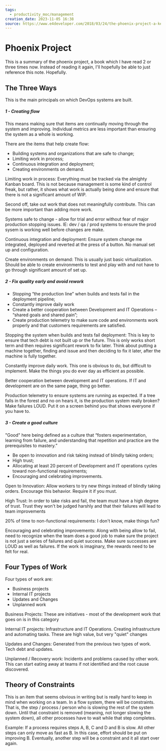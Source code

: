 ```yaml
---
tags:
  - productivity_moc/management
creation_date: 2023-11-05 16:38
source: https://www.e4developer.com/2018/03/24/the-phoenix-project-a-key-to-understanding-devops/
---
```

# Phoenix Project

This is a summary of the phoenix project, a book which I have read 2 or three times now. Instead of reading it again, I'll hopefully be able to just reference this note. Hopefully.


## The Three Ways

This is the main principals on which DevOps systems are built.

##### 1 - Creating flow

This means making sure that items are continually moving through the system and improving. Individual metrics are less important than ensuring the system as a whole is working.

There are the items that help create flow:

 * Building systems and organizations that are safe to change;
 * Limiting work in process;
 * Continuous integration and deployment;
 * Creating environments on demand.

Limiting work in process: Everything must be tracked via the almighty Kanban board. This is not because management is some kind of control freak, but rather, it shows what work is actually being done and ensure that there is not a significant amount of WIP.

Second off, take out work that does not meaningfully contribute. This can be more important than adding more work.

Systems safe to change - allow for trial and error without fear of major production stopping issues. IE: dev / qa / prod systems to ensure the prod sysem is working well before changes are make. 

Continuous integration and deployment: Ensure system change me integrated, deployed and reverted at the press of a button. No manual set up and configuration.

Create environments on demand: This is usually just basic virtualization. Should be able to create environments to test and play with and not have to go through significant amount of set up.

##### 2 - Fix quality early and avoid rework

* Stopping “the production line” when builds and tests fail in the deployment pipeline;
* Constantly improve daily work
* Create a better cooperation between Development and IT Operations – “shared goals and shared pain”;
* Create production telemetry to make sure code and environments work properly and that customers requirements are satisfied.

Stopping the system when builds and tests fail deployment: This is key to ensure that tech debt is not built up or the future. This is only works short term and then requires significant rework to fix later.
Think about putting a machine together, finding and issue and then deciding to fix it later, after the machine is fully together.

Constantly improve daily work. This one is obvious to do, but difficult to implement. Make the things you do ever day as efficient as possible.

Better cooperation between development and IT operations. If IT and development are on the same page, thing go better.

Production telemetry to ensure systems are running as expected. If a tree falls in the forest and no on hears it, is the production system really broken? Make failures LOUD. 
Put it on a screen behind you that shows everyone if you have to.

#####  3 - Create a good culture 

"Good" here being defined as a culture that “fosters experimentation, learning from failure, and understanding that repetition and practice are the prerequisites to mastery.”

* Be open to innovation and risk taking instead of blindly taking orders;
* High trust;
* Allocating at least 20 percent of Development and IT operations cycles toward non-functional requirements;
* Encouraging and celebrating improvements.

Open to Innovation: Allow workers to try new things instead of blindly taking orders. Encourage this behavior. Require it if you must.

High Trust: In order to take risks and fail, the team must have a high degree of trust. Trust they won't be judged harshly and that their failures will lead to team improvements

20% of time to non-functional requirements: I don't know, make things fun?

Encouraging and celebrating improvements: Along with being allow to fail, need to recognize when the team does a good job to make sure the project is not just a series of failures and quiet success. Make sure successes are LOUD as well as failures.
If the work is imaginary, the rewards need to be felt for real.


## Four Types of Work

Four types of work are:

* Business projects
* Internal IT projects
* Updates and Changes
* Unplanned work

Business Projects: These are initiatives - most of the development work that goes on is in this category

Internal IT projects:  Infrastructure and IT Operations. Creating infrastructure and automating tasks. These are high value, but very "quiet" changes

Updates and Changes: Generated from the previous two types of work. Tech debt and updates. 

Unplanned / Recovery work: Incidents and problems caused by other work. This can start eating away at teams if not identified and the root cause discovered.


## Theory of Constraints

This is an item that seems obvious in writing but is really hard to keep in mind when working on a team. In a flow system, there will be constraints. That is, the step / process / person who is slowing the rest of the system down.
Until that constraint is removed (meaning, not longer slowing the system down), all other processes have to wait while that step completes.

Example: If a process requires steps A, B, C and D and B is slow. All other steps can only move as fast as B. In this case, effort should be put on improving B.
Eventually, another step will be a constraint and it all start over again. 

